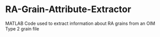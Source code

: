 # RA-Grain-Attribute-Extractor
MATLAB Code used to extract information about RA grains from an OIM Type 2 grain file
